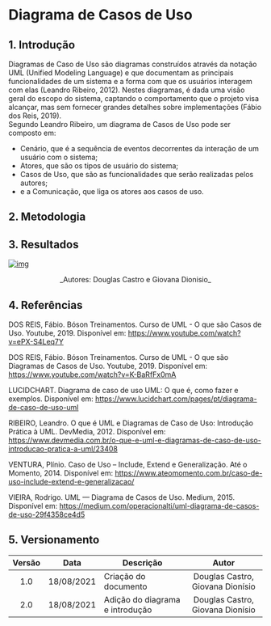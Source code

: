 # Diagrama de Casos de Uso

## 1. Introdução
Diagramas de Caso de Uso são diagramas construídos através da notação UML (Unified Modeling Language) e que documentam as principais funcionalidades de um sistema e a forma com que os usuários interagem com elas (Leandro Ribeiro, 2012). Nestes diagramas, é dada uma visão geral do escopo do sistema, captando o comportamento que o projeto visa alcançar, mas sem fornecer grandes detalhes sobre implementações (Fábio dos Reis, 2019).  
Segundo Leandro Ribeiro, um diagrama de Casos de Uso pode ser composto em:  

*   Cenário, que é a sequência de eventos decorrentes da interação de um usuário com o sistema;
*   Atores, que são os tipos de usuário do sistema;
*   Casos de Uso, que são as funcionalidades que serão realizadas pelos autores;
*   e a Comunicação, que liga os atores aos casos de uso. 

## 2. Metodologia

## 3. Resultados 
[![img](https://i.ibb.co/S3ZnX9F/diagrama-casos-de-uso.png)](https://i.ibb.co/S3ZnX9F/diagrama-casos-de-uso.png)  
<center>_Autores: Douglas Castro e Giovana Dionisio_</center>

## 4. Referências
DOS REIS, Fábio. Bóson Treinamentos. Curso de UML - O que são Casos de Uso. Youtube, 2019. Disponível em: <https://www.youtube.com/watch?v=ePX-S4Leq7Y>

DOS REIS, Fábio. Bóson Treinamentos. Curso de UML - O que são Diagramas de Casos de Uso. Youtube, 2019. Disponível em: <https://www.youtube.com/watch?v=K-BaRfFx0mA>

LUCIDCHART. Diagrama de caso de uso UML: O que é, como fazer e exemplos. Disponível em: <https://www.lucidchart.com/pages/pt/diagrama-de-caso-de-uso-uml>

RIBEIRO, Leandro. O que é UML e Diagramas de Caso de Uso: Introdução Prática à UML. DevMedia, 2012. Disponível em: <https://www.devmedia.com.br/o-que-e-uml-e-diagramas-de-caso-de-uso-introducao-pratica-a-uml/23408>

VENTURA, Plínio. Caso de Uso – Include, Extend e Generalização. Até o Momento, 2014. Disponível em: <https://www.ateomomento.com.br/caso-de-uso-include-extend-e-generalizacao/>

VIEIRA, Rodrigo. UML — Diagrama de Casos de Uso. Medium, 2015. Disponível em: <https://medium.com/operacionalti/uml-diagrama-de-casos-de-uso-29f4358ce4d5>

## 5. Versionamento

| Versão | Data | Descrição | Autor |
| :--: | :--: | -- | :--: |
| 1.0 | 18/08/2021 | Criação do documento | Douglas Castro, Giovana Dionísio |
| 2.0 | 18/08/2021 | Adição do diagrama e introdução | Douglas Castro, Giovana Dionísio |